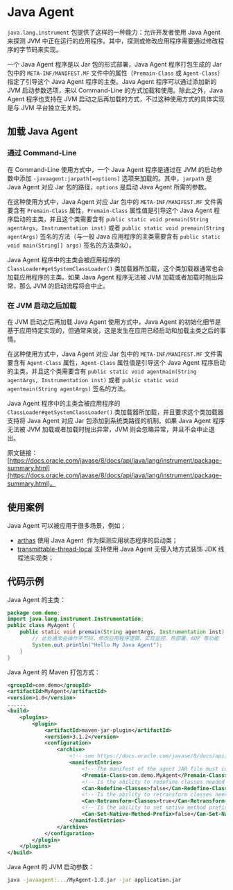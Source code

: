 # Java Agent

`java.lang.instrument` 包提供了这样的一种能力：允许开发者使用 Java Agent 来探测 JVM 中正在运行的应用程序。其中，探测或修改应用程序需要通过修改程序的字节码来实现。

一个 Java Agent 程序是以 Jar 包的形式部署，Java Agent 程序打包生成的 Jar 包中的 `META-INF/MANIFEST.MF` 文件中的属性（`Premain-Class` 或 `Agent-Class`）指定了引导这个 Java Agent 程序的主类。Java Agent 程序可以通过添加新的 JVM 启动参数选项，来以 Command-Line 的方式加载和使用。除此之外，Java Agent 程序也支持在 JVM 启动之后再加载的方式，不过这种使用方式的具体实现是与 JVM 平台独立无关的。

## 加载 Java Agent

### 通过 Command-Line

在 Command-Line 使用方式中，一个 Java Agent 程序是通过在 JVM 的启动参数中添加 `-javaagent:jarpath[=options]` 选项来加载的。其中，`jarpath` 是 Java Agent 对应 Jar 包的路径，`options` 是启动 Java Agent 所需的参数。

在这种使用方式中，Java Agent 对应 Jar 包中的 `META-INF/MANIFEST.MF` 文件需要含有 `Premain-Class` 属性，`Premain-Class` 属性值是引导这个 Java Agent 程序启动的主类，并且这个类需要含有 `public static void premain(String agentArgs, Instrumentation inst)` 或者 `public static void premain(String agentArgs)` 签名的方法（与一般 Java 应用程序的主类需要含有 `public static void main(String[] args)` 签名的方法类似）。

Java Agent 程序中的主类会被应用程序的 `ClassLoader#getSystemClassLoader()` 类加载器所加载，这个类加载器通常也会加载应用程序的主类。如果 Java Agent 程序无法被 JVM 加载或者加载时抛出异常，那么 JVM 的启动流程将会中止。

### 在 JVM 启动之后加载

在 JVM 启动之后再加载 Java Agent 使用方式中，Java Agent 的初始化细节是基于应用特定实现的，但通常来说，这是发生在应用已经启动和加载主类之后的事情。

在这种使用方式中，Java Agent 对应 Jar 包中的 `META-INF/MANIFEST.MF` 文件需要含有 `Agent-Class` 属性，`Agent-Class` 属性值是引导这个 Java Agent 程序启动的主类，并且这个类需要含有 `public static void agentmain(String agentArgs, Instrumentation inst)` 或者 `public static void agentmain(String agentArgs)` 签名的方法。

Java Agent 程序中的主类会被应用程序的 `ClassLoader#getSystemClassLoader()` 类加载器所加载，并且要求这个类加载器支持将 Java Agent 对应 Jar 包添加到系统类路径的机制。如果 Java Agent 程序无法被 JVM 加载或者加载时抛出异常，JVM 则会忽略异常，并且不会中止退出。

原文链接：[https://docs.oracle.com/javase/8/docs/api/java/lang/instrument/package-summary.html](https://docs.oracle.com/javase/8/docs/api/java/lang/instrument/package-summary.html)。

## 使用案例

Java Agent 可以被应用于很多场景，例如；

- [arthas](https://github.com/alibaba/arthas/) 使用 Java Agent  作为探测应用状态程序的启动类；
- [transmittable-thread-local](https://github.com/alibaba/transmittable-thread-local) 支持使用 Java Agent 无侵入地方式装饰 JDK 线程池实现类；

## 代码示例

Java Agent 的主类：

```java
package com.demo;
import java.lang.instrument.Instrumentation;
public class MyAgent {
    public static void premain(String agentArgs, Instrumentation inst) {
        // 此处通常会操作字节码，修改应用程序逻辑，实现监控、热部署、AOP 等功能
        System.out.println("Hello My Java Agent");
    }
}
```

Java Agent 的 Maven 打包方式：

```xml
<groupId>com.demo</groupId>
<artifactId>MyAgent</artifactId>
<version>1.0</version>
......
<build>
    <plugins>
        <plugin>
            <artifactId>maven-jar-plugin</artifactId>
            <version>3.1.2</version>
            <configuration>
                <archive>
                    <!-- see https://docs.oracle.com/javase/8/docs/api/java/lang/instrument/package-summary.html -->
                    <manifestEntries>
                        <!-- The manifest of the agent JAR file must contain the attribute Premain-Class. -->
                        <Premain-Class>com.demo.MyAgent</Premain-Class>
                        <!-- Is the ability to redefine classes needed by this agent. -->
                        <Can-Redefine-Classes>false</Can-Redefine-Classes>
                        <!-- Is the ability to retransform classes needed by this agent. -->
                        <Can-Retransform-Classes>true</Can-Retransform-Classes>
                        <!-- Is the ability to set native method prefix needed by this agent. -->
                        <Can-Set-Native-Method-Prefix>false</Can-Set-Native-Method-Prefix>
                    </manifestEntries>
                </archive>
            </configuration>
        </plugin>
    </plugins>
</build>
```

Java Agent 的 JVM 启动参数：

```bash
java -javaagent:.../MyAgent-1.0.jar -jar application.jar
```
